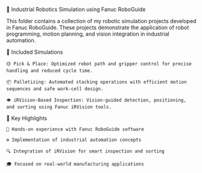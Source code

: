 🤖 Industrial Robotics Simulation using Fanuc RoboGuide

This folder contains a collection of my robotic simulation projects developed in Fanuc RoboGuide. These projects demonstrate the application of robot programming, motion planning, and vision integration in industrial automation.

📌 Included Simulations

    🟡 Pick & Place: Optimized robot path and gripper control for precise handling and reduced cycle time.

    📦 Palletizing: Automated stacking operations with efficient motion sequences and safe work-cell design.

    👁️ iRVision-Based Inspection: Vision-guided detection, positioning, and sorting using Fanuc iRVision tools.


🎯 Key Highlights

    🚀 Hands-on experience with Fanuc RoboGuide software

    ⚙️ Implementation of industrial automation concepts

    🔍 Integration of iRVision for smart inspection and sorting

    🎓 Focused on real-world manufacturing applications
